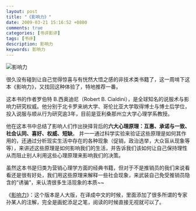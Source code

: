 ```yaml
---
layout: post
title: "《影响力》"
date: 2009-03-21 15:16:52 +0800
comments: true
categories: [书评影评]
tags: [书评]
description: 影响力
keywords: 影响力
---
```


![影响力](http://img3.douban.com/mpic/s1657785.jpg)

很久没有碰到让自己觉得惊喜与有恍然大悟之感的非技术类书籍了，这一周啃下这本《影响力》，又找回这种体验了，特地推荐一番。  

<!--more-->

这本书的作者罗伯特 B.西奥迪尼（Robert B. Cialdini），是全球知名的说服术与影响力研究权威。他分别于北卡罗来纳大学、哥伦比亚大学取得博士与博士后学位，投入说服与顺从行为研究逾3年，目前是亚利桑那州立大学心理学系教授。 

他在这本书中总结了影响人们作出抉择背后的**六大心理原理：互惠、承诺与一致、社会认同、喜好、权威、短缺**。 并一一通过科学实验来验证这些原理是如何其作用的，还通过分析现实生活中存在的各种现象（促销，政治选举，大众盲从现象等等），来讲述这些原理是如何影响我们的生活，并告诉我们该如何让自己保持理性从而阻止别人利用这些心理原理来影响我们的决策。  

虽然这本书是归类为营销心理学方面的经典书籍，但对于不是推销员的我们来说看看还是很有好处，我们用这些原理来解释一些社会现象，来武装自己免受推销员隐含的“诱骗”，来认清很多生活现象的本质~~  

《[影响力](http://book.douban.com/subject/1786387/)》：这个版本是人大版，在译成中文的时候，里面添加了很多所谓的专家孙某人的注解，完全是画蛇添足之笔，阅读的时候直接无视就可以了。 
